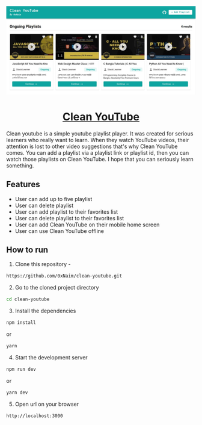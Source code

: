 <!-- PROJECT COVER IMAGE -->
<div align='center'>
  <img src='https://raw.githubusercontent.com/0xNaim/clean-youtube/main/public/clean-youtube.jpg' />
  <h1 align='center'><a href='https://clean-youtube-mocha.vercel.app/' target='_blank'>Clean YouTube</a></h1>
</div>

<!-- PROJECT DESCRIPTIONS -->
<p>
  Clean youtube is a simple youtube playlist player. It was created for serious learners who really want to learn. When they watch YouTube videos, their attention is lost to other video suggestions that's why Clean YouTube comes. You can add a playlist via a playlist link or playlist id, then you can watch those playlists on Clean YouTube. I hope that you can seriously learn something.
</p>

<!-- FEATURES -->
## Features
  * User can add up to five playlist
  * User can delete playlist
  * User can add playlist to their favorites list
  * User can delete playlist to their favorites list
  * User can add Clean YouTube on their mobile home screen
  * User can use Clean YouTube offline

<!-- HOW TO RUN -->
## How to run

1. Clone this repository -
```sh
https://github.com/0xNaim/clean-youtube.git
```

2. Go to the cloned project directory
```sh
cd clean-youtube
```

3. Install the dependencies
```sh
npm install
```
or
```sh
yarn
```

4. Start the development server
```sh
npm run dev
```
or
```sh
yarn dev
```

5. Open url on your browser
```sh
http://localhost:3000
```
